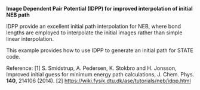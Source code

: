 
**Image Dependent Pair Potential (IDPP) for improved interpolation of initial NEB path**

IDPP provide an excellent initial path interpolation for NEB,
where bond lengths are employed to interpolate the initial images rather than simple linear interpolation.

This example provides how to use IDPP to generate an initial path for STATE code.

Reference:
[1] S. Smidstrup, A. Pedersen, K. Stokbro and H. Jonsson, Improved initial guess for minimum energy path calculations, J. Chem. Phys. **140**, 214106 (2014).
[2] https://wiki.fysik.dtu.dk/ase/tutorials/neb/idpp.html
